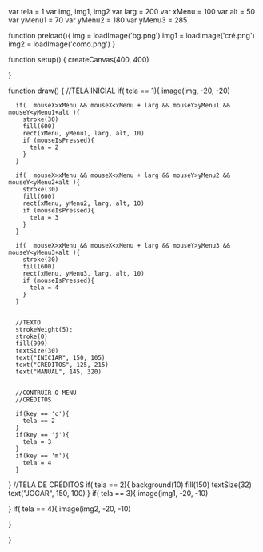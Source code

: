 var tela = 1
var img, img1, img2
var larg = 200
var xMenu = 100
var alt = 50
var yMenu1 = 70
var yMenu2 = 180
var yMenu3 = 285

function preload(){
  img = loadImage('bg.png')
  img1 = loadImage('cré.png')
  img2 = loadImage('como.png')
}


function setup() {
  createCanvas(400, 400)

}

function draw() {
  //TELA INICIAL
  if( tela == 1){
      image(img, -20, -20)
    
      if(  mouseX>xMenu && mouseX<xMenu + larg && mouseY>yMenu1 && mouseY<yMenu1+alt ){
        stroke(30)
        fill(600)
        rect(xMenu, yMenu1, larg, alt, 10)
        if (mouseIsPressed){
          tela = 2
        }
      }
    
      if(  mouseX>xMenu && mouseX<xMenu + larg && mouseY>yMenu2 && mouseY<yMenu2+alt ){
        stroke(30)
        fill(600)
        rect(xMenu, yMenu2, larg, alt, 10)
        if (mouseIsPressed){
          tela = 3
        }
      }
      
      if(  mouseX>xMenu && mouseX<xMenu + larg && mouseY>yMenu3 && mouseY<yMenu3+alt ){
        stroke(30)
        fill(600)
        rect(xMenu, yMenu3, larg, alt, 10)
        if (mouseIsPressed){
          tela = 4
        }
      }
    
    
      //TEXTO
      strokeWeight(5);
      stroke(0)
      fill(999)
      textSize(30)
      text("INICIAR", 150, 105)
      text("CRÉDITOS", 125, 215)
      text("MANUAL", 145, 320)
      

      //CONTRUIR O MENU
      //CRÉDITOS

      if(key == 'c'){
        tela == 2
      }
      if(key == 'j'){
        tela = 3
      }
      if(key == 'm'){
        tela = 4
      }
  }
  //TELA DE CRÉDITOS
  if( tela == 2){
    background(10)
    fill(150)
    textSize(32)
    text("JOGAR", 150, 100)
  }
  if( tela == 3){
    image(img1, -20, -10)
     
    
  }
  if( tela == 4){
    image(img2, -20, -10) 

  }

}
